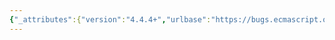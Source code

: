 ```yaml
---
{"_attributes":{"version":"4.4.4+","urlbase":"https://bugs.ecmascript.org/","maintainer":"dherman@mozilla.com"},"bug":{"bug_id":4013,"creation_ts":"2015-02-19 18:16:00 -0800","short_desc":"Specify behaviour of forEach when structure is mutated during iteration","delta_ts":"2015-03-04 18:58:15 -0800","product":"Draft for 6th Edition","component":"technical issue","version":"Rev 33: February 12, 2015 Draft","rep_platform":"All","op_sys":"All","bug_status":"RESOLVED","resolution":"FIXED","priority":"Normal","bug_severity":"enhancement","everconfirmed":true,"reporter":"infinity0","assigned_to":{"uid":"allen","name":"Allen Wirfs-Brock"},"cc":"jorendorff","long_desc":[{"commentid":12987,"comment_count":0,"who":"infinity0","bug_when":"2015-02-19 18:16:13 -0800","thetext":"~~~~\nvar o = [0, 1, 2], seen = [];\no.forEach(function (value, i, obj) {\n  seen.push(value);\n  if (value === 1) {\n    o.pop();\n    o.push(3);\n  }\n});\n~~~~\n\nThis results in `o === seen === [0, 1, 3]` in both Firefox 31.4 and Chrome 40.0. Similar results are obtained for Set and Map as well. However, the spec for `Array.prototype.forEach` says:\n\n> Elements which are appended to the array after the call to `forEach` begins will not be visited by *callbackfn*\n\nIt would also be nice if the spec for `Set.prototype.forEach` and `Map.prototype.forEach` mentioned this behaviour explicitly. Currently, the Set spec \"sort of\" implies this behaviour, and the Map spec does not mention it at all:\n\n> [Set] However, a value will be revisited if it is deleted after it has been visited and then re-added before the to `forEach` call completes."},{"commentid":13294,"comment_count":1,"who":{"uid":"jorendorff","name":"Jason Orendorff"},"bug_when":"2015-02-24 12:05:28 -0800","thetext":"The non-normative NOTE on Array.prototype.forEach is incorrect in this detail, but the algorithm is the real standard, and that's what Firefox and Chrome are following here.\n\n(Incidentally my HTML-generating script doesn't read that NOTE properly; I should go figure that out...)\n\n\nThe spec for Set.prototype.forEach explicitly says:\n\n> New values added, after the call to forEach begins are visited.\n\nI think this is appropriate because that's how SetIterator objects work.\n\nTwo typos:\n\n1.  The comma quoted above seems ungrammatical to me.\n\n2.  There's a stray \"to\" in that paragraph as well:\n    \"before the to forEach call completes\""},{"commentid":13331,"comment_count":2,"who":{"uid":"allen","name":"Allen Wirfs-Brock"},"bug_when":"2015-02-24 16:15:25 -0800","thetext":"Deleted the troublesome informative paragraph  from Array forEach because the algorithm is clear enough. \n\nKept the corresponding paragraph for Set and added a similar one for Map. These paragraphs also shouldn't be necessary but they should resolve any doubt a reader may have about whether a pseudo code for each over a list see mutation to the list.\n\nfixed the typos that Jason identified."},{"commentid":13497,"comment_count":3,"who":{"uid":"allen","name":"Allen Wirfs-Brock"},"bug_when":"2015-03-04 18:58:15 -0800","thetext":"fixed in rev35"}]}}
---
```

